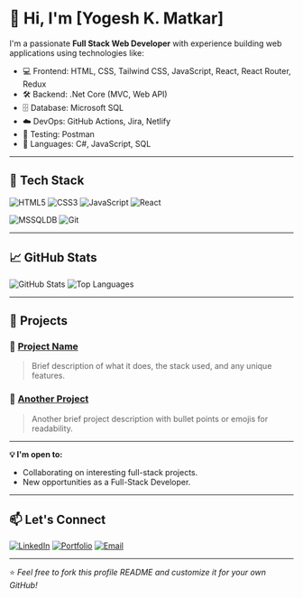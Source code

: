 # 👋 Hi, I'm [Yogesh K. Matkar]

I'm a passionate **Full Stack Web Developer** with experience building web applications using technologies like:

- 💻 Frontend: HTML, CSS, Tailwind CSS, JavaScript, React, React Router, Redux
- 🛠 Backend: .Net Core (MVC, Web API)
- 🗄️ Database: Microsoft SQL
- ☁️ DevOps: GitHub Actions, Jira, Netlify
- 🧪 Testing: Postman
- 💬 Languages: C#, JavaScript, SQL

---

## 🔧 Tech Stack

![HTML5](https://img.shields.io/badge/-HTML5-E34F26?style=flat&logo=html5&logoColor=white)
![CSS3](https://img.shields.io/badge/-CSS3-1572B6?style=flat&logo=css3)
![JavaScript](https://img.shields.io/badge/-JavaScript-F7DF1E?style=flat&logo=javascript&logoColor=black)
![React](https://img.shields.io/badge/-React-61DAFB?style=flat&logo=react&logoColor=white)

![MSSQLDB](https://img.shields.io/badge/Microsoft_SQL_Server-CC2927?style=flat)
![Git](https://img.shields.io/badge/-Git-F05032?style=flat&logo=git&logoColor=white)

---

## 📈 GitHub Stats

![GitHub Stats](https://github-readme-stats.vercel.app/api?username=yourusername&show_icons=true&theme=github_dark)
![Top Languages](https://github-readme-stats.vercel.app/api/top-langs/?username=yourusername&layout=compact&theme=github_dark)

---

## 🧩 Projects

### 🔹 [Project Name](https://github.com/yourusername/project-name)
> Brief description of what it does, the stack used, and any unique features.

### 🔹 [Another Project](https://github.com/yourusername/another-project)
> Another brief project description with bullet points or emojis for readability.

---

**💡 I'm open to:**
* Collaborating on interesting full-stack projects.
* New opportunities as a Full-Stack Developer.
  
---

## 📫 Let's Connect

[![LinkedIn](https://img.shields.io/badge/-LinkedIn-0077B5?style=flat&logo=linkedin)](www.linkedin.com/in/yogesh-matkar-fullstack)
[![Portfolio](https://img.shields.io/badge/Live%20Demo-00C7B7?style=for-the-badge&logo=netlify)](https://app.netlify.com/teams/yogeshkm/projects)
[![Email](https://img.shields.io/badge/-Email-EA4335?style=flat&logo=outlook&logoColor=white)](mailto:yogesh.matkar@outlook.in)

---

⭐️ *Feel free to fork this profile README and customize it for your own GitHub!*
